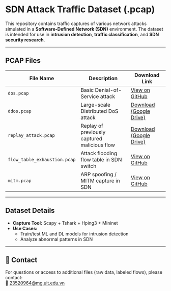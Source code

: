# SDN Attack Traffic Dataset (.pcap)

This repository contains traffic captures of various network attacks simulated in a **Software-Defined Network (SDN)** environment. The dataset is intended for use in **intrusion detection**, **traffic classification**, and **SDN security research**.

---

## PCAP Files

| File Name                    | Description                                  | Download Link |
|------------------------------|----------------------------------------------|----------------|
| `dos.pcap`                   | Basic Denial-of-Service attack               | [View on GitHub](https://github.com/hmm0411/attack_traffic_in_sdn/blob/main/dos.pcap) |
| `ddos.pcap`                  | Large-scale Distributed DoS attack           | [Download (Google Drive)](https://drive.google.com/file/d/13cbx6zRTIX23h4IxdPJ4VqygsTX_IVJK/view?usp=sharing) |
| `replay_attack.pcap`         | Replay of previously captured malicious flow | [Download (Google Drive)](https://drive.google.com/file/d/1wba_uCGm5qPJz_s6RX1AmNhUOJLVAvR-/view?usp=sharing) |
| `flow_table_exhaustion.pcap` | Attack flooding flow table in SDN switch     | [View on GitHub](https://github.com/hmm0411/attack_traffic_in_sdn/blob/main/flow_table_exhaustion.pcap) |
| `mitm.pcap`                  | ARP spoofing / MITM capture in SDN           | [View on GitHub](https://github.com/hmm0411/attack_traffic_in_sdn/blob/main/mitm.pcap) |

---

## Dataset Details

- **Capture Tool:** Scapy + Tshark + Hping3 + Mininet
- **Use Cases:**  
  - Train/test ML and DL models for intrusion detection  
  - Analyze abnormal patterns in SDN

---

## 📧 Contact

For questions or access to additional files (raw data, labeled flows), please contact:  
📨 23520964@mg.uit.edu.vn

